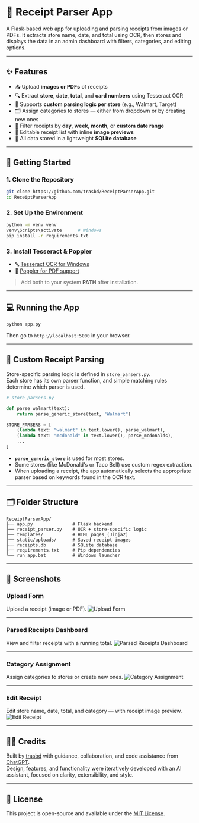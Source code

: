 # 🧾 Receipt Parser App

A Flask-based web app for uploading and parsing receipts from images or PDFs. It extracts store name, date, and total using OCR, then stores and displays the data in an admin dashboard with filters, categories, and editing options.

---

## ✨ Features

- 📤 Upload **images or PDFs** of receipts
- 🔍 Extract **store**, **date**, **total**, and **card numbers** using Tesseract OCR
- 🧠 Supports **custom parsing logic per store** (e.g., Walmart, Target)
- 🗂️ Assign categories to stores — either from dropdown or by creating new ones
- 📅 Filter receipts by **day**, **week**, **month**, or **custom date range**
- 🧾 Editable receipt list with inline **image previews**
- 💾 All data stored in a lightweight **SQLite database**

---

## 🚀 Getting Started

### 1. Clone the Repository

```bash
git clone https://github.com/trasbd/ReceiptParserApp.git
cd ReceiptParserApp
```

### 2. Set Up the Environment

```bash
python -m venv venv
venv\Scripts\activate      # Windows
pip install -r requirements.txt
```

### 3. Install Tesseract & Poppler

- 🔤 [Tesseract OCR for Windows](https://github.com/UB-Mannheim/tesseract/wiki)
- 📄 [Poppler for PDF support](https://github.com/oschwartz10612/poppler-windows/releases)

> Add both to your system **PATH** after installation.

---

## 💻 Running the App

```bash
python app.py
```

Then go to `http://localhost:5000` in your browser.

---

## 🧐 Custom Receipt Parsing

Store-specific parsing logic is defined in `store_parsers.py`.  
Each store has its own parser function, and simple matching rules determine which parser is used.

```python
# store_parsers.py

def parse_walmart(text):
    return parse_generic_store(text, "Walmart")

STORE_PARSERS = [
    (lambda text: "walmart" in text.lower(), parse_walmart),
    (lambda text: "mcdonald" in text.lower(), parse_mcdonalds),
    ...
]
```

- **`parse_generic_store`** is used for most stores.
- Some stores (like McDonald's or Taco Bell) use custom regex extraction.
- When uploading a receipt, the app automatically selects the appropriate parser based on keywords found in the OCR text.

---

## 🗂 Folder Structure

```
ReceiptParserApp/
├── app.py               # Flask backend
├── receipt_parser.py    # OCR + store-specific logic
├── templates/           # HTML pages (Jinja2)
├── static/uploads/      # Saved receipt images
├── receipts.db          # SQLite database
├── requirements.txt     # Pip dependencies
└── run_app.bat          # Windows launcher
```

---

## 📸 Screenshots

### Upload Form
Upload a receipt (image or PDF).
![Upload Form](static/screenshots/upload_form.png)

---

### Parsed Receipts Dashboard
View and filter receipts with a running total.
![Parsed Receipts Dashboard](static/screenshots/parsed_receipts.png)

---

### Category Assignment
Assign categories to stores or create new ones.
![Category Assignment](static/screenshots/category_assignment.png)

---

### Edit Receipt
Edit store name, date, total, and category — with receipt image preview.
![Edit Receipt](static/screenshots/edit_receipt.png)

---

## 🧑‍💻 Credits

Built by [trasbd](https://github.com/trasbd) with guidance, collaboration, and code assistance from [ChatGPT](https://openai.com/chatgpt).  
Design, features, and functionality were iteratively developed with an AI assistant, focused on clarity, extensibility, and style.

---

## 📄 License

This project is open-source and available under the [MIT License](LICENSE).
